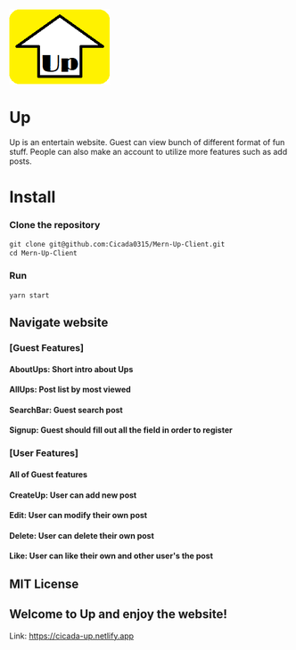 ![](./src/images/Logo.png) <br>
# Up
Up is an entertain website. Guest can view bunch of different format of fun stuff. People can also make an account to utilize more features such as add posts. 

# Install
### Clone the repository
```
git clone git@github.com:Cicada0315/Mern-Up-Client.git
cd Mern-Up-Client
```

### Run
```
yarn start
``` 

## Navigate website
### [Guest Features]
#### AboutUps: Short intro about Ups
#### AllUps: Post list by most viewed
#### SearchBar: Guest search post
#### Signup: Guest should fill out all the field in order to register 

### [User Features]
#### All of Guest features
#### CreateUp: User can add new post
#### Edit: User can modify their own post
#### Delete: User can delete their own post
#### Like: User can like their own and other user's the post

## MIT License


## Welcome to Up and enjoy the website!
Link: https://cicada-up.netlify.app